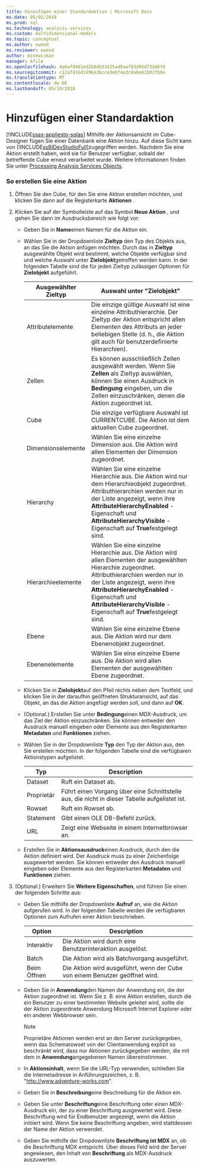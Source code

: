 ```yaml
---
title: Hinzufügen einer Standardaktion | Microsoft Docs
ms.date: 05/02/2018
ms.prod: sql
ms.technology: analysis-services
ms.custom: multidimensional-models
ms.topic: conceptual
ms.author: owend
ms.reviewer: owend
author: minewiskan
manager: kfile
ms.openlocfilehash: 4a6af04d1ed2b8db53425ad0aaf83d95d73dd6f8
ms.sourcegitcommit: c12a7416d1996a3bcce3ebf4a3c9abe61b02fb9e
ms.translationtype: MT
ms.contentlocale: de-DE
ms.lasthandoff: 05/10/2018
---
```

# <a name="add-a-standard-action"></a>Hinzufügen einer Standardaktion
[!INCLUDE[ssas-appliesto-sqlas](../../includes/ssas-appliesto-sqlas.md)]
  Mithilfe der Aktionsansicht im Cube-Designer fügen Sie einer Datenbank eine Aktion hinzu. Auf diese Sicht kann von [!INCLUDE[ssBIDevStudioFull](../../includes/ssbidevstudiofull-md.md)]zugegriffen werden. Nachdem Sie eine Aktion erstellt haben, wird sie für Benutzer verfügbar, sobald der betreffende Cube erneut verarbeitet wurde. Weitere Informationen finden Sie unter [Processing Analysis Services Objects](../../analysis-services/multidimensional-models/processing-analysis-services-objects.md).  
  
### <a name="to-create-an-action"></a>So erstellen Sie eine Aktion  
  
1.  Öffnen Sie den Cube, für den Sie eine Aktion erstellen möchten, und klicken Sie dann auf die Registerkarte **Aktionen** .  
  
2.  Klicken Sie auf der Symbolleiste auf das Symbol **Neue Aktion** , und gehen Sie dann im Ausdrucksbereich wie folgt vor:  
  
    -   Geben Sie in **Name**einen Namen für die Aktion ein.  
  
    -   Wählen Sie in der Dropdownliste **Zieltyp** den Typ des Objekts aus, an das Sie die Aktion anfügen möchten. Durch das in **Zieltyp** ausgewählte Objekt wird bestimmt, welche Objekte verfügbar sind und welche Auswahl unter **Zielobjekt**getroffen werden kann. In der folgenden Tabelle sind die für jeden Zieltyp zulässigen Optionen für **Zielobjekt** aufgeführt.  
  
        |Ausgewählter Zieltyp|Auswahl unter "Zielobjekt"|  
        |---------------------------------------------|---------------------------------------------------|  
        |Attributelemente|Die einzige gültige Auswahl ist eine einzelne Attributhierarchie. Der Zieltyp der Aktion entspricht allen Elementen des Attributs an jeder beliebigen Stelle (d. h., die Aktion gilt auch für benutzerdefinierte Hierarchien).|  
        |Zellen|Es können ausschließlich Zellen ausgewählt werden. Wenn Sie **Zellen** als Zieltyp auswählen, können Sie einen Ausdruck in **Bedingung** eingeben, um die Zellen einzuschränken, denen die Aktion zugeordnet ist.|  
        |Cube|Die einzige verfügbare Auswahl ist CURRENTCUBE. Die Aktion ist dem aktuellen Cube zugeordnet.|  
        |Dimensionselemente|Wählen Sie eine einzelne Dimension aus. Die Aktion wird allen Elementen der Dimension zugeordnet.|  
        |Hierarchy|Wählen Sie eine einzelne Hierarchie aus. Die Aktion wird nur dem Hierarchieobjekt zugeordnet. Attributhierarchien werden nur in der Liste angezeigt, wenn ihre **AttributeHierarchyEnabled** -Eigenschaft und **AttributeHierarchyVisible** -Eigenschaft auf **True**festgelegt sind.|  
        |Hierarchieelemente|Wählen Sie eine einzelne Hierarchie aus. Die Aktion wird allen Elementen der ausgewählten Hierarchie zugeordnet. Attributhierarchien werden nur in der Liste angezeigt, wenn ihre **AttributeHierarchyEnabled** -Eigenschaft und **AttributeHierarchyVisible** -Eigenschaft auf **True**festgelegt sind.|  
        |Ebene|Wählen Sie eine einzelne Ebene aus. Die Aktion wird nur dem Ebenenobjekt zugeordnet.|  
        |Ebenenelemente|Wählen Sie eine einzelne Ebene aus. Die Aktion wird allen Elementen der ausgewählten Ebene zugeordnet.|  
  
    -   Klicken Sie in **Zielobjekt**auf den Pfeil rechts neben dem Textfeld, und klicken Sie in der daraufhin geöffneten Strukturansicht, auf das Objekt, an das die Aktion angefügt werden soll, und dann auf **OK**.  
  
    -   (Optional.) Erstellen Sie unter **Bedingung**einen MDX-Ausdruck, um das Ziel der Aktion einzuschränken. Sie können entweder den Ausdruck manuell eingeben oder Elemente aus den Registerkarten **Metadaten** und **Funktionen** ziehen.  
  
    -   Wählen Sie in der Dropdownliste **Typ** den Typ der Aktion aus, den Sie erstellen möchten. In der folgenden Tabelle sind die verfügbaren Aktionstypen aufgelistet.  
  
        |Typ|Description|  
        |----------|-----------------|  
        |Dataset|Ruft ein Dataset ab.|  
        |Proprietär|Führt einen Vorgang über eine Schnittstelle aus, die nicht in dieser Tabelle aufgelistet ist.|  
        |Rowset|Ruft ein Rowset ab.|  
        |Statement|Gibt einen OLE DB-Befehl zurück.|  
        |URL|Zeigt eine Webseite in einem Internetbrowser an.|  
  
    -   Erstellen Sie in **Aktionsausdruck**einen Ausdruck, durch den die Aktion definiert wird. Der Ausdruck muss zu einer Zeichenfolge ausgewertet werden. Sie können entweder den Ausdruck manuell eingeben oder Elemente aus den Registerkarten **Metadaten** und **Funktionen** ziehen.  
  
3.  (Optional.) Erweitern Sie **Weitere Eigenschaften**, und führen Sie einen der folgenden Schritte aus:  
  
    -   Geben Sie mithilfe der Dropdownliste **Aufruf** an, wie die Aktion aufgerufen wird. In der folgenden Tabelle werden die verfügbaren Optionen zum Aufrufen einer Aktion beschrieben.  
  
        |Option|Description|  
        |------------|-----------------|  
        |Interaktiv|Die Aktion wird durch eine Benutzerinteraktion ausgelöst.|  
        |Batch|Die Aktion wird als Batchvorgang ausgeführt.|  
        |Beim Öffnen|Die Aktion wird ausgeführt, wenn der Cube von einem Benutzer geöffnet wird.|  
  
    -   Geben Sie in **Anwendung**den Namen der Anwendung ein, die der Aktion zugeordnet ist. Wenn Sie z. B. eine Aktion erstellen, durch die ein Benutzer zu einer bestimmten Website geleitet wird, sollte die der Aktion zugeordnete Anwendung Microsoft Internet Explorer oder ein anderer Webbrowser sein.  
  
        > [!NOTE]  
        >  Proprietäre Aktionen werden erst an den Server zurückgegeben, wenn das Schemarowset von der Clientanwendung explizit so beschränkt wird, dass nur Aktionen zurückgegeben werden, die mit dem in **Anwendung**angegebenen Namen übereinstimmen.  
  
    -   In **Aktionsinhalt**, wenn Sie die URL-Typ verwenden, schließen Sie die Internetadresse in Anführungszeichen, z. B. "http://www.adventure-works.com".  
  
    -   Geben Sie in **Beschreibung**eine Beschreibung für die Aktion ein.  
  
    -   Geben Sie unter **Beschriftung**eine Beschriftung oder einen MDX-Ausdruck ein, der zu einer Beschriftung ausgewertet wird. Diese Beschriftung wird für Endbenutzer angezeigt, wenn die Aktion initiiert wird. Wenn Sie keine Beschriftung angeben, wird stattdessen der Name der Aktion verwendet.  
  
    -   Geben Sie mithilfe der Dropdownliste **Beschriftung ist MDX** an, ob die Beschriftung MDX entspricht. Über dieses Feld wird der Server angewiesen, den Inhalt von **Beschriftung** als MDX-Ausdruck auszuwerten.  
  
  
